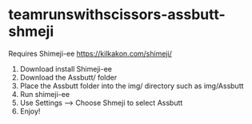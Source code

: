 # teamrunswithscissors-assbutt-shmeji

Requires Shimeji-ee https://kilkakon.com/shimeji/

1. Download install Shimeji-ee
2. Download the Assbutt/ folder
3. Place the Assbutt folder into the img/ directory such as img/Assbutt
4. Run shimeji-ee
5. Use Settings --> Choose Shmeji to select Assbutt
6. Enjoy!
